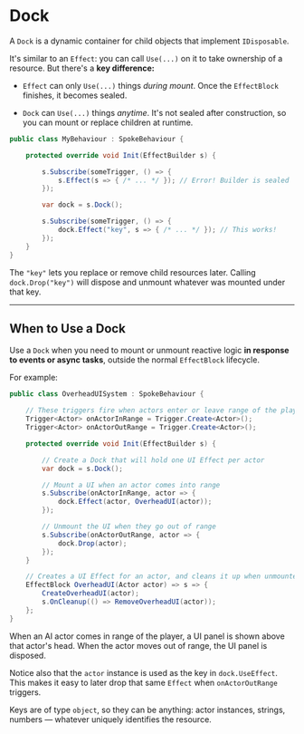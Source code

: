 # Dock

A `Dock` is a dynamic container for child objects that implement `IDisposable`.

It's similar to an `Effect`: you can call `Use(...)` on it to take ownership of a resource.
But there's a **key difference:**

- `Effect` can only `Use(...)` things _during mount_. Once the `EffectBlock` finishes, it becomes sealed.

- `Dock` can `Use(...)` things _anytime_. It's not sealed after construction, so you can mount or replace children at runtime.

```csharp
public class MyBehaviour : SpokeBehaviour {

    protected override void Init(EffectBuilder s) {

        s.Subscribe(someTrigger, () => {
            s.Effect(s => { /* ... */ }); // Error! Builder is sealed
        });

        var dock = s.Dock();

        s.Subscribe(someTrigger, () => {
            dock.Effect("key", s => { /* ... */ }); // This works!
        });
    }
}
```

The `"key"` lets you replace or remove child resources later.
Calling `dock.Drop("key")` will dispose and unmount whatever was mounted under that key.

---

## When to Use a Dock

Use a `Dock` when you need to mount or unmount reactive logic **in response to events or async tasks**, outside the normal `EffectBlock` lifecycle.

For example:

```csharp
public class OverheadUISystem : SpokeBehaviour {

    // These triggers fire when actors enter or leave range of the player
    Trigger<Actor> onActorInRange = Trigger.Create<Actor>();
    Trigger<Actor> onActorOutRange = Trigger.Create<Actor>();

    protected override void Init(EffectBuilder s) {

        // Create a Dock that will hold one UI Effect per actor
        var dock = s.Dock();

        // Mount a UI when an actor comes into range
        s.Subscribe(onActorInRange, actor => {
            dock.Effect(actor, OverheadUI(actor));
        });

        // Unmount the UI when they go out of range
        s.Subscribe(onActorOutRange, actor => {
            dock.Drop(actor);
        });
    }

    // Creates a UI Effect for an actor, and cleans it up when unmounted
    EffectBlock OverheadUI(Actor actor) => s => {
        CreateOverheadUI(actor);
        s.OnCleanup(() => RemoveOverheadUI(actor));
    };
}
```

When an AI actor comes in range of the player, a UI panel is shown above that actor's head. When the actor moves out of range, the UI panel is disposed.

Notice also that the `actor` instance is used as the key in `dock.UseEffect`.
This makes it easy to later drop that same `Effect` when `onActorOutRange` triggers.

Keys are of type `object`, so they can be anything: actor instances, strings, numbers — whatever uniquely identifies the resource.
